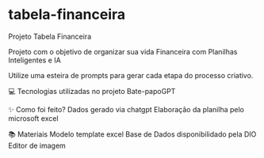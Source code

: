 # tabela-financeira

Projeto Tabela Financeira

Projeto com o objetivo de organizar sua vida Financeira com Planilhas Inteligentes e IA

Utilize uma esteira de prompts para gerar cada etapa do processo criativo.

💻 Tecnologias utilizadas no projeto
Bate-papoGPT

✨ Como foi feito?
Dados gerado via chatgpt
Elaboração da planilha pelo microsoft excel

📚 Materiais
Modelo template excel
Base de Dados disponibilidado pela DIO
Editor de imagem
